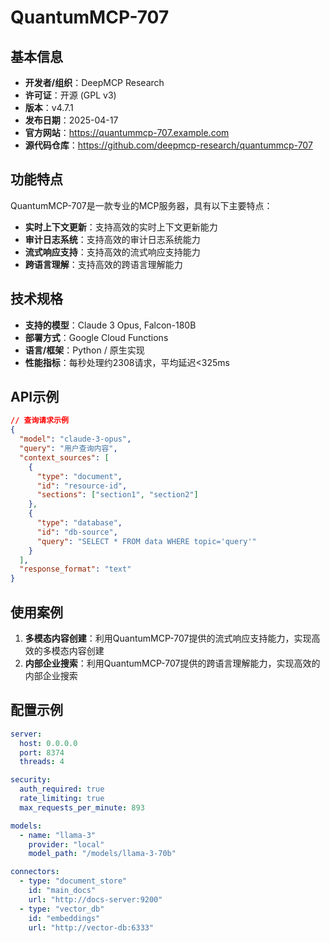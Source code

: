 # QuantumMCP-707

## 基本信息

- **开发者/组织**：DeepMCP Research
- **许可证**：开源 (GPL v3)
- **版本**：v4.7.1
- **发布日期**：2025-04-17
- **官方网站**：https://quantummcp-707.example.com
- **源代码仓库**：https://github.com/deepmcp-research/quantummcp-707

## 功能特点

QuantumMCP-707是一款专业的MCP服务器，具有以下主要特点：

- **实时上下文更新**：支持高效的实时上下文更新能力
- **审计日志系统**：支持高效的审计日志系统能力
- **流式响应支持**：支持高效的流式响应支持能力
- **跨语言理解**：支持高效的跨语言理解能力


## 技术规格

- **支持的模型**：Claude 3 Opus, Falcon-180B
- **部署方式**：Google Cloud Functions
- **语言/框架**：Python / 原生实现
- **性能指标**：每秒处理约2308请求，平均延迟<325ms

## API示例

```json
// 查询请求示例
{
  "model": "claude-3-opus",
  "query": "用户查询内容",
  "context_sources": [
    {
      "type": "document",
      "id": "resource-id",
      "sections": ["section1", "section2"]
    },
    {
      "type": "database",
      "id": "db-source",
      "query": "SELECT * FROM data WHERE topic='query'"
    }
  ],
  "response_format": "text"
}
```

## 使用案例

1. **多模态内容创建**：利用QuantumMCP-707提供的流式响应支持能力，实现高效的多模态内容创建
2. **内部企业搜索**：利用QuantumMCP-707提供的跨语言理解能力，实现高效的内部企业搜索


## 配置示例

```yaml
server:
  host: 0.0.0.0
  port: 8374
  threads: 4

security:
  auth_required: true
  rate_limiting: true
  max_requests_per_minute: 893

models:
  - name: "llama-3"
    provider: "local"
    model_path: "/models/llama-3-70b"

connectors:
  - type: "document_store"
    id: "main_docs"
    url: "http://docs-server:9200"
  - type: "vector_db"
    id: "embeddings"
    url: "http://vector-db:6333"
```